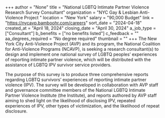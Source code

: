 +++
author = "None"
title = "National LGBTQ Intimate Partner Violence Research Survey Consultant"
organization = "NYC Gay & Lesbian Anti-Violence Project "
location = "New York"
salary = "90,000 Budget"
link = "https://nycavp.bamboohr.com/careers"
sort_date = "2024-04-18"
created_at = "April 18, 2024"
closing_date = "April 30, 2024"
a_job_type = ["Consultant"]
b_benefits = ["no benefits listed"]
c_feedback = ""
aa_degrees_required = "No degree required"
thumbnail = ""
+++
The New York City Anti-Violence Project (AVP) and its program, the National Coalition for Anti-Violence Programs (NCAVP), is seeking a research consultant(s) to design and implement one national survey of LGBTQ peoples’ experiences of reporting intimate partner violence, which will be distributed with the assistance of LGBTQ IPV survivor service providers.

 

The purpose of this survey is to produce three comprehensive reports regarding LGBTQ survivors’ experiences of reporting intimate partner violence (IPV). The survey will be developed in collaboration with AVP staff and governance committee members of the National LGBTQ Intimate Partner Violence Institute (the Institute), and reports authored by AVP staff aiming to shed light on the likelihood of disclosing IPV, repeated experiences of IPV, other types of victimization, and the likelihood of repeat disclosure.   